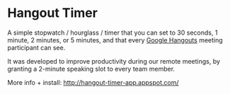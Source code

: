 Hangout Timer
=============

A simple stopwatch / hourglass / timer that you can set to 30 seconds, 1 minute, 2 minutes, or 5 minutes, and that every [Google Hangouts](http://www.google.fr/hangouts/) meeting participant can see.

It was developed to improve productivity during our remote meetings, by granting a 2-minute speaking slot to every team member.

More info + install: http://hangout-timer-app.appspot.com/
